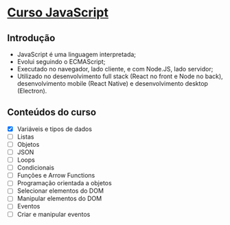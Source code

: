 # [Curso JavaScript](https://www.youtube.com/playlist?list=PLm-VCNNTu3LnlPhqxx03kvjQd3qF6EBdz)

## Introdução 

- JavaScript é uma linguagem interpretada;
- Evolui seguindo o ECMAScript;
- Executado no navegador, lado cliente, e com Node.JS, lado servidor;
- Utilizado no desenvolvimento full stack (React no front e Node no back), desenvolvimento mobile (React Native) e desenvolvimento desktop (Electron).

## Conteúdos do curso

- [X] Variáveis e tipos de dados
- [ ] Listas
- [ ] Objetos
- [ ] JSON
- [ ] Loops
- [ ] Condicionais
- [ ] Funções e Arrow Functions
- [ ] Programação orientada a objetos
- [ ] Selecionar elementos do DOM 
- [ ] Manipular elementos do DOM
- [ ] Eventos
- [ ] Criar e manipular eventos